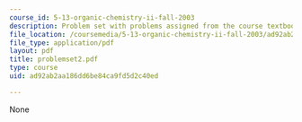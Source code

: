 ```yaml
---
course_id: 5-13-organic-chemistry-ii-fall-2003
description: Problem set with problems assigned from the course textbook.
file_location: /coursemedia/5-13-organic-chemistry-ii-fall-2003/ad92ab2aa186dd6be84ca9fd5d2c40ed_problemset2.pdf
file_type: application/pdf
layout: pdf
title: problemset2.pdf
type: course
uid: ad92ab2aa186dd6be84ca9fd5d2c40ed

---
```

None